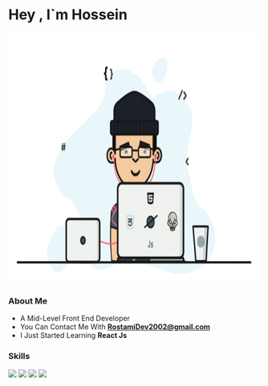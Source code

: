 <h1>
  Hey , I`m Hossein
</h1>

<img width='100%' height='500px' src='https://github.com/HosseinDev-02/HosseinDev-02/blob/main/68747470733a2f2f6d69726f2e6d656469756d2e636f6d2f6d61782f313336302f302a37513379765349765f7430696f4a2d5a2e676966.gif?raw=true'/>

<h3>
  About Me
</h3>

* A Mid-Level Front End Developer
* You Can Contact Me With **RostamiDev2002@gmail.com**
* I Just Started Learning **React Js**

<h3>
  Skills
</h3>

<img src='https://img.shields.io/badge/HTML5-E34F26?style=for-the-badge&logo=html5&logoColor=white'/>&nbsp;<img src='https://img.shields.io/badge/CSS3-1572B6?style=for-the-badge&logo=css3&logoColor=white'/>&nbsp;<img src='https://img.shields.io/badge/JavaScript-323330?style=for-the-badge&logo=javascript&logoColor=F7DF1E'/>&nbsp;<img src='https://img.shields.io/badge/Tailwind_CSS-38B2AC?style=for-the-badge&logo=tailwind-css&logoColor=white'/>








